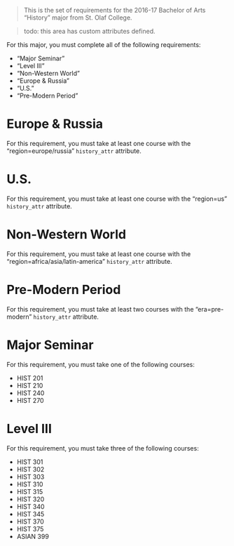 > This is the set of requirements for the 2016-17 Bachelor of Arts “History”
> major from St. Olaf College.

> todo: this area has custom attributes defined.

For this major, you must complete all of the following requirements:

- “Major Seminar”
- “Level III”
- “Non-Western World”
- “Europe & Russia”
- “U.S.”
- “Pre-Modern Period”

# Europe & Russia
For this requirement, you must take at least one course with the “region=europe/russia” `history_attr` attribute.


# U.S.
For this requirement, you must take at least one course with the “region=us” `history_attr` attribute.


# Non-Western World
For this requirement, you must take at least one course with the “region=africa/asia/latin-america” `history_attr` attribute.


# Pre-Modern Period
For this requirement, you must take at least two courses with the “era=pre-modern” `history_attr` attribute.


# Major Seminar
For this requirement, you must take one of the following courses:

- HIST 201
- HIST 210
- HIST 240
- HIST 270


# Level III
For this requirement, you must take three of the following courses:

- HIST 301
- HIST 302
- HIST 303
- HIST 310
- HIST 315
- HIST 320
- HIST 340
- HIST 345
- HIST 370
- HIST 375
- ASIAN 399


